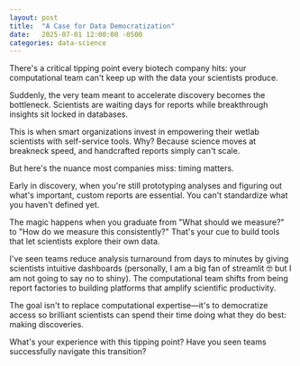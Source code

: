 ```yaml
---
layout: post
title:  "A Case for Data Democratization"
date:   2025-07-01 12:00:00 -0500
categories: data-science
---
```


There's a critical tipping point every biotech company hits: your computational team can't keep up with the data your scientists produce.

Suddenly, the very team meant to accelerate discovery becomes the bottleneck. Scientists are waiting days for reports while breakthrough insights sit locked in databases.

This is when smart organizations invest in empowering their wetlab scientists with self-service tools. Why? Because science moves at breakneck speed, and handcrafted reports simply can't scale.

But here's the nuance most companies miss: timing matters.

Early in discovery, when you're still prototyping analyses and figuring out what's important, custom reports are essential. You can't standardize what you haven't defined yet.

The magic happens when you graduate from "What should we measure?" to "How do we measure this consistently?" That's your cue to build tools that let scientists explore their own data.

I've seen teams reduce analysis turnaround from days to minutes by giving scientists intuitive dashboards (personally, I am a big fan of streamlit 🤓 but I am not going to say no to shiny). The computational team shifts from being report factories to building platforms that amplify scientific productivity.

The goal isn't to replace computational expertise—it's to democratize access so brilliant scientists can spend their time doing what they do best: making discoveries.

What's your experience with this tipping point? Have you seen teams successfully navigate this transition?